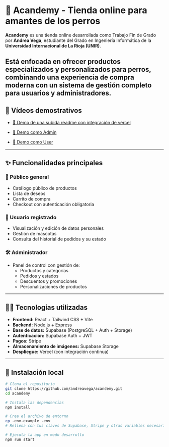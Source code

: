 # 🐾 Acandemy - Tienda online para amantes de los perros

**Acandemy** es una tienda online desarrollada como Trabajo Fin de Grado por **Andrea Vega**, estudiante del Grado en Ingeniería Informática de la **Universidad Internacional de La Rioja (UNIR)**.

Está enfocada en ofrecer productos especializados y personalizados para perros, combinando una experiencia de compra moderna con un sistema de gestión completo para usuarios y administradores.
---
## 🎥 Vídeos demostrativos

- [🔗 Demo de una subida readme con integración de vercel](https://www.youtube.com/watch?v=dQw4w9WgXcQ)

- [🔗 Demo como Admin](https://www.youtube.com/watch?v=TI-m58GOX4g)
  
- [🔗 Demo como User](https://www.youtube.com/watch?v=0W1EuqzwolU)

---

## ✨ Funcionalidades principales

### 🛒 Público general

- Catálogo público de productos
- Lista de deseos
- Carrito de compra
- Checkout con autenticación obligatoria

### 👤 Usuario registrado

- Visualización y edición de datos personales
- Gestión de mascotas
- Consulta del historial de pedidos y su estado

### 🛠️ Administrador

- Panel de control con gestión de:
  - Productos y categorías
  - Pedidos y estados
  - Descuentos y promociones
  - Personalizaciones de productos

---

## 🧑‍💻 Tecnologías utilizadas

- **Frontend:** React + Tailwind CSS + Vite
- **Backend:** Node.js + Express
- **Base de datos:** Supabase (PostgreSQL + Auth + Storage)
- **Autenticación:** Supabase Auth + JWT
- **Pagos:** Stripe
- **Almacenamiento de imágenes:** Supabase Storage
- **Despliegue:** Vercel (con integración continua)

---

## 🚀 Instalación local

```bash
# Clona el repositorio
git clone https://github.com/andreavega/acandemy.git
cd acandemy

# Instala las dependencias
npm install

# Crea el archivo de entorno
cp .env.example .env
# Rellena con tus claves de Supabase, Stripe y otras variables necesarias

# Ejecuta la app en modo desarrollo
npm run start
```
